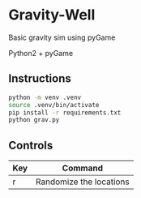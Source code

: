 # Gravity-Well

Basic gravity sim using pyGame

Python2 + pyGame

## Instructions

```bash
python -m venv .venv
source .venv/bin/activate
pip install -r requirements.txt
python grav.py
```

## Controls
|Key|Command|
|---|:-----:|
|r| Randomize the locations|

